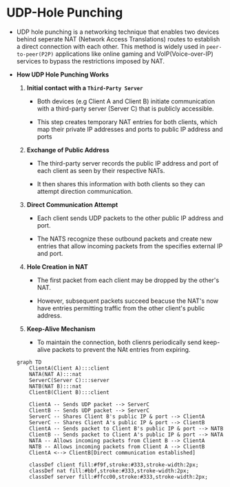 # UDP-Hole Punching

  * UDP hole punching is a networking technique that enables two devices behind seperate NAT (Network Access Translations) routes to establish a direct
    connection with each other. This method is widely used in `peer-to-peer(P2P)` applications like online gaming and VoIP(Voice-over-IP) services to
    bypass the restrictions imposed by NAT.

  * **How UDP Hole Punching Works**

    1. **Initial contact with a `Third-Party Server`**

       * Both devices (e.g Client A and Client B) initiate communication with a third-party server (Server C) that is publicly accessible.

       * This step creates temporary NAT entries for both clients, which map their private IP addresses and ports to public IP address and ports

    2. **Exchange of Public Address**


       * The third-party server records the public IP address and port of each client as seen by their respective NATs.

       * It then shares this information with both clients so they can attempt direction communication.

    3. **Direct Communication Attempt**

       * Each client sends UDP packets to the other public IP address and port.

       * The NATS recognize these outbound packets and create new entries that allow incoming packets from the specifies external IP and port.

    4. **Hole Creation in NAT**

       * The first packet from each client may be dropped by the other's NAT.

       * However, subsequent packets succeed beacuse the NAT's now have entries permitting traffic from the other client's public address.

    5. **Keep-Alive Mechanism**

       * To maintain the connection, both clienrs periodically send keep-alive packets to prevent the NAt entries from expiring.


    ```mermaid
    graph TD
        ClientA(Client A):::client
        NATA(NAT A):::nat
        ServerC(Server C):::server
        NATB(NAT B):::nat
        ClientB(Client B):::client

        ClientA -- Sends UDP packet --> ServerC
        ClientB -- Sends UDP packet --> ServerC
        ServerC -- Shares Client B's public IP & port --> ClientA
        ServerC -- Shares Client A's public IP & port --> ClientB
        ClientA -- Sends packet to Client B's public IP & port --> NATB
        ClientB -- Sends packet to Client A's public IP & port --> NATA
        NATA -- Allows incoming packets from Client B --> ClientA
        NATB -- Allows incoming packets from Client A --> ClientB
        ClientA <--> ClientB[Direct communication established]

        classDef client fill:#f9f,stroke:#333,stroke-width:2px;
        classDef nat fill:#bbf,stroke:#333,stroke-width:2px;
        classDef server fill:#ffcc00,stroke:#333,stroke-width:2px;
    ```
